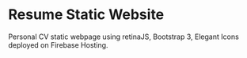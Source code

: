 # Resume Static Website
Personal CV static webpage using retinaJS, Bootstrap 3, Elegant Icons deployed on Firebase Hosting.
